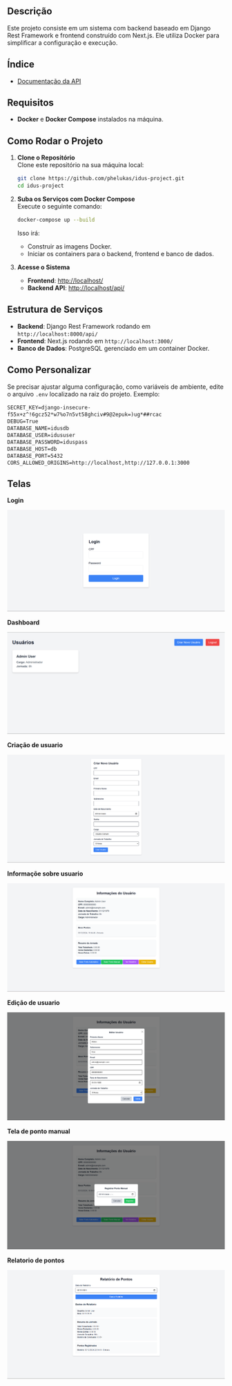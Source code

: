 ## **Descrição**

Este projeto consiste em um sistema com backend baseado em Django Rest Framework e frontend construído com Next.js. Ele utiliza Docker para simplificar a configuração e execução.

## Índice

- [Documentação da API](idus-backend/README.md)

## **Requisitos**

- **Docker** e **Docker Compose** instalados na máquina.

## **Como Rodar o Projeto**

1. **Clone o Repositório**  
   Clone este repositório na sua máquina local:

   ```bash
   git clone https://github.com/phelukas/idus-project.git
   cd idus-project
   ```

2. **Suba os Serviços com Docker Compose**  
   Execute o seguinte comando:

   ```bash
   docker-compose up --build
   ```

   Isso irá:

   - Construir as imagens Docker.
   - Iniciar os containers para o backend, frontend e banco de dados.

3. **Acesse o Sistema**
   - **Frontend**: [http://localhost/](http://localhost:3000/)
   - **Backend API**: [http://localhost/api/](http://localhost:8000/api/)

## **Estrutura de Serviços**

- **Backend**: Django Rest Framework rodando em `http://localhost:8000/api/`
- **Frontend**: Next.js rodando em `http://localhost:3000/`
- **Banco de Dados**: PostgreSQL gerenciado em um container Docker.

## **Como Personalizar**

Se precisar ajustar alguma configuração, como variáveis de ambiente, edite o arquivo `.env` localizado na raiz do projeto. Exemplo:

```env
SECRET_KEY=django-insecure-f55x+z^!6gcz52*w7%o7n5vt58ghciv#9@2epuk=)ug*##rcac
DEBUG=True
DATABASE_NAME=idusdb
DATABASE_USER=idususer
DATABASE_PASSWORD=iduspass
DATABASE_HOST=db
DATABASE_PORT=5432
CORS_ALLOWED_ORIGINS=http://localhost,http://127.0.0.1:3000
```

## **Telas**

**Login**

![Diagrama de Entidade/Relacionamento](imagens-docs/tela-de-login.png)

**Dashboard**

![Diagrama de Entidade/Relacionamento](imagens-docs/tela-de-dashboard.png)

**Criação de usuario**

![Diagrama de Entidade/Relacionamento](imagens-docs/tela-de-criacao-de-usuario.png)

**Informaçõe sobre usuario**

![Diagrama de Entidade/Relacionamento](imagens-docs/tela-de-info-usuario.png)

**Edição de usuario**

![Diagrama de Entidade/Relacionamento](imagens-docs/tela-de-edicao-de-usuario.png)

**Tela de ponto manual**

![Diagrama de Entidade/Relacionamento](imagens-docs/tela-de-ponto-manual.png)

**Relatorio de pontos**

![Diagrama de Entidade/Relacionamento](imagens-docs/tela-de-relatorio-de-ponto.png)
